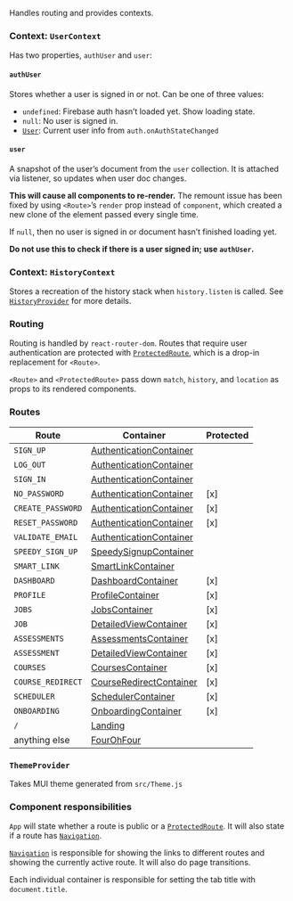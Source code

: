 Handles routing and provides contexts.

### Context: `UserContext`

Has two properties, `authUser` and `user`:

#### `authUser`

Stores whether a user is signed in or not. Can be one of three values:

- `undefined`: Firebase auth hasn’t loaded yet. Show loading state.
- `null`: No user is signed in.
- [`User`](https://firebase.google.com/docs/reference/js/firebase.User.html):
  Current user info from `auth.onAuthStateChanged`

#### `user`

A snapshot of the user’s document from the `user` collection. It is attached via
listener, so updates when user doc changes.

**This will cause all components to re-render.** The remount issue has been
fixed by using `<Route>`’s `render` prop instead of `component`, which created a
new clone of the element passed every single time.

If `null`, then no user is signed in or document hasn’t finished loading yet.

**Do not use this to check if there is a user signed in; use `authUser`.**

### Context: `HistoryContext`

Stores a recreation of the history stack when `history.listen` is called. See
[`HistoryProvider`](#historycontext) for more details.

### Routing

Routing is handled by `react-router-dom`. Routes that require user
authentication are protected with [`ProtectedRoute`](#protectedroute), which is
a drop-in replacement for `<Route>`.

`<Route>` and `<ProtectedRoute>` pass down `match`, `history`, and `location` as
props to its rendered components.

### Routes

| Route             | Container                                           | Protected |
| ----------------- | --------------------------------------------------- | --------- |
| `SIGN_UP`         | [AuthenticationContainer](#authenticationcontainer) |           |
| `LOG_OUT`         | [AuthenticationContainer](#authenticationcontainer) |           |
| `SIGN_IN`         | [AuthenticationContainer](#authenticationcontainer) |           |
| `NO_PASSWORD`     | [AuthenticationContainer](#authenticationcontainer) | [x]       |
| `CREATE_PASSWORD` | [AuthenticationContainer](#authenticationcontainer) | [x]       |
| `RESET_PASSWORD`  | [AuthenticationContainer](#authenticationcontainer) | [x]       |
| `VALIDATE_EMAIL`  | [AuthenticationContainer](#authenticationcontainer) |           |
| `SPEEDY_SIGN_UP`  | [SpeedySignupContainer](#speedysignupcontainer)     |           |
| `SMART_LINK`      | [SmartLinkContainer](#smartlinkcontainer)           |           |
| `DASHBOARD`       | [DashboardContainer](#dashboardcontainer)           | [x]       |
| `PROFILE`         | [ProfileContainer](#profilecontainer)               | [x]       |
| `JOBS`            | [JobsContainer](#jobscontainer)                     | [x]       |
| `JOB`             | [DetailedViewContainer](#detailedviewcontainer)     | [x]       |
| `ASSESSMENTS`     | [AssessmentsContainer](#assessmentscontainer)       | [x]       |
| `ASSESSMENT`      | [DetailedViewContainer](#detailedviewcontainer)     | [x]       |
| `COURSES`         | [CoursesContainer](#coursescontainer)               | [x]       |
| `COURSE_REDIRECT` | [CourseRedirectContainer](#courseredirectcontainer) | [x]       |
| `SCHEDULER`       | [SchedulerContainer](#schedulercontainer)           | [x]       |
| `ONBOARDING`      | [OnboardingContainer](#onboardingcontainer)         | [x]       |
| `/`               | [Landing](#landing)                                 |           |
| anything else     | [FourOhFour](#fourohfour)                           |           |

### `ThemeProvider`

Takes MUI theme generated from `src/Theme.js`

### Component responsibilities

`App` will state whether a route is public or a
[`ProtectedRoute`](#protectedroute). It will also state if a route has
[`Navigation`](#section-navigation).

[`Navigation`](#section-navigation) is responsible for showing the links to
different routes and showing the currently active route. It will also do page
transitions.

Each individual container is responsible for setting the tab title with
`document.title`.
